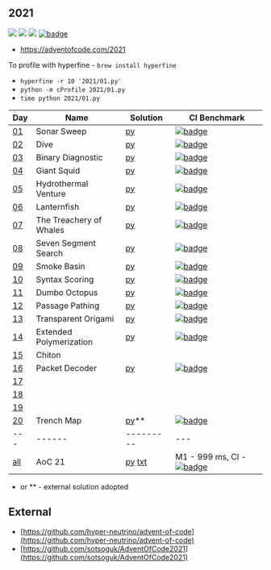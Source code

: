 ## 2021

![](https://img.shields.io/badge/stars%20⭐-30-yellow)
![](https://img.shields.io/badge/days%20completed-15-red)
![](https://img.shields.io/badge/day%20📅-25-blue)
[![badge](https://img.shields.io/endpoint?url=https://gist.githubusercontent.com/EvgeniGordeev/13c6cac3c39702cdcb9cc169b66c3210/raw/runtime-badge-2021.json)](https://github.com/EvgeniGordeev/adventofcode/actions)

* https://adventofcode.com/2021

To profile with hyperfine - ```brew install hyperfine```

* ```hyperfine -r 10 '2021/01.py'```
* ```python -m cProfile 2021/01.py```
* ```time python 2021/01.py```

| Day                                        | Name                    | Solution                                  | CI Benchmark                                                                                                                                                                                                                                                     |
|--------------------------------------------|-------------------------|-------------------------------------------|------------------------------------------------------------------------------------------------------------------------------------------------------------------------------------------------------------------------------------------------------------------|
| [01](https://adventofcode.com/2021/day/1)  | Sonar Sweep             | [py](2021/01.py)                          | [![badge](https://img.shields.io/endpoint?url=https://gist.githubusercontent.com/EvgeniGordeev/13c6cac3c39702cdcb9cc169b66c3210/raw/runtime-badge-2021-01.json)](https://github.com/EvgeniGordeev/adventofcode/actions/workflows/ci2021.yaml)                    |
| [02](https://adventofcode.com/2021/day/2)  | Dive                    | [py](2021/02.py)                          | [![badge](https://img.shields.io/endpoint?url=https://gist.githubusercontent.com/EvgeniGordeev/13c6cac3c39702cdcb9cc169b66c3210/raw/runtime-badge-2021-02.json)](https://github.com/EvgeniGordeev/adventofcode/actions/workflows/ci2021.yaml)                    |
| [03](https://adventofcode.com/2021/day/3)  | Binary Diagnostic       | [py](2021/03.py)                          | [![badge](https://img.shields.io/endpoint?url=https://gist.githubusercontent.com/EvgeniGordeev/13c6cac3c39702cdcb9cc169b66c3210/raw/runtime-badge-2021-03.json)](https://github.com/EvgeniGordeev/adventofcode/actions/workflows/ci2021.yaml)                    |
| [04](https://adventofcode.com/2021/day/4)  | Giant Squid             | [py](2021/04.py)                          | [![badge](https://img.shields.io/endpoint?url=https://gist.githubusercontent.com/EvgeniGordeev/13c6cac3c39702cdcb9cc169b66c3210/raw/runtime-badge-2021-04.json)](https://github.com/EvgeniGordeev/adventofcode/actions/workflows/ci2021.yaml)                    |
| [05](https://adventofcode.com/2021/day/5)  | Hydrothermal Venture    | [py](2021/05.py)                          | [![badge](https://img.shields.io/endpoint?url=https://gist.githubusercontent.com/EvgeniGordeev/13c6cac3c39702cdcb9cc169b66c3210/raw/runtime-badge-2021-05.json)](https://github.com/EvgeniGordeev/adventofcode/actions/workflows/ci2021.yaml)                    |
| [06](https://adventofcode.com/2021/day/6)  | Lanternfish             | [py](2021/06.py)                          | [![badge](https://img.shields.io/endpoint?url=https://gist.githubusercontent.com/EvgeniGordeev/13c6cac3c39702cdcb9cc169b66c3210/raw/runtime-badge-2021-06.json)](https://github.com/EvgeniGordeev/adventofcode/actions/workflows/ci2021.yaml)                    |
| [07](https://adventofcode.com/2021/day/7)  | The Treachery of Whales | [py](2021/07.py)                          | [![badge](https://img.shields.io/endpoint?url=https://gist.githubusercontent.com/EvgeniGordeev/13c6cac3c39702cdcb9cc169b66c3210/raw/runtime-badge-2021-07.json)](https://github.com/EvgeniGordeev/adventofcode/actions/workflows/ci2021.yaml)                    |
| [08](https://adventofcode.com/2021/day/8)  | Seven Segment Search    | [py](2021/08.py)                          | [![badge](https://img.shields.io/endpoint?url=https://gist.githubusercontent.com/EvgeniGordeev/13c6cac3c39702cdcb9cc169b66c3210/raw/runtime-badge-2021-08.json)](https://github.com/EvgeniGordeev/adventofcode/actions/workflows/ci2021.yaml)                    |
| [09](https://adventofcode.com/2021/day/9)  | Smoke Basin             | [py](2021/09.py)                          | [![badge](https://img.shields.io/endpoint?url=https://gist.githubusercontent.com/EvgeniGordeev/13c6cac3c39702cdcb9cc169b66c3210/raw/runtime-badge-2021-09.json)](https://github.com/EvgeniGordeev/adventofcode/actions/workflows/ci2021.yaml)                    |
| [10](https://adventofcode.com/2021/day/10) | Syntax Scoring          | [py](2021/10.py)                          | [![badge](https://img.shields.io/endpoint?url=https://gist.githubusercontent.com/EvgeniGordeev/13c6cac3c39702cdcb9cc169b66c3210/raw/runtime-badge-2021-10.json)](https://github.com/EvgeniGordeev/adventofcode/actions/workflows/ci2021.yaml)                    |
| [11](https://adventofcode.com/2021/day/11) | Dumbo Octopus           | [py](2021/11.py)                          | [![badge](https://img.shields.io/endpoint?url=https://gist.githubusercontent.com/EvgeniGordeev/13c6cac3c39702cdcb9cc169b66c3210/raw/runtime-badge-2021-11.json)](https://github.com/EvgeniGordeev/adventofcode/actions/workflows/ci2021.yaml)                    |
| [12](https://adventofcode.com/2021/day/12) | Passage Pathing         | [py](2021/12.py)                          | [![badge](https://img.shields.io/endpoint?url=https://gist.githubusercontent.com/EvgeniGordeev/13c6cac3c39702cdcb9cc169b66c3210/raw/runtime-badge-2021-12.json)](https://github.com/EvgeniGordeev/adventofcode/actions/workflows/ci2021.yaml)                    |
| [13](https://adventofcode.com/2021/day/13) | Transparent Origami     | [py](2021/13.py)                          | [![badge](https://img.shields.io/endpoint?url=https://gist.githubusercontent.com/EvgeniGordeev/13c6cac3c39702cdcb9cc169b66c3210/raw/runtime-badge-2021-13.json)](https://github.com/EvgeniGordeev/adventofcode/actions/workflows/ci2021.yaml)                    |
| [14](https://adventofcode.com/2021/day/14) | Extended Polymerization | [py](2021/14.py)                          | [![badge](https://img.shields.io/endpoint?url=https://gist.githubusercontent.com/EvgeniGordeev/13c6cac3c39702cdcb9cc169b66c3210/raw/runtime-badge-2021-14.json)](https://github.com/EvgeniGordeev/adventofcode/actions/workflows/ci2021.yaml)                    |
| [15](https://adventofcode.com/2021/day/15) | Chiton                  |                                           |                                                                                                                                                                                                                                                                  |
| [16](https://adventofcode.com/2021/day/16) | Packet Decoder          | [py](2021/16.py)                          | [![badge](https://img.shields.io/endpoint?url=https://gist.githubusercontent.com/EvgeniGordeev/13c6cac3c39702cdcb9cc169b66c3210/raw/runtime-badge-2021-16.json)](https://github.com/EvgeniGordeev/adventofcode/actions/workflows/ci2021.yaml)                    |
| [17](https://adventofcode.com/2021/day/17) |                         |                                           |                                                                                                                                                                                                                                                                  |
| [18](https://adventofcode.com/2021/day/18) |                         |                                           |                                                                                                                                                                                                                                                                  |
| [19](https://adventofcode.com/2021/day/19) |                         |                                           |                                                                                                                                                                                                                                                                  |
| [20](https://adventofcode.com/2021/day/20) | Trench Map              | [py](2021/20.py)**                        | [![badge](https://img.shields.io/endpoint?url=https://gist.githubusercontent.com/EvgeniGordeev/13c6cac3c39702cdcb9cc169b66c3210/raw/runtime-badge-2021-20.json)](https://github.com/EvgeniGordeev/adventofcode/actions/workflows/ci2021.yaml)                    |
| ---                                        | ------                  | ---------                                 | ---                                                                                                                                                                                                                                                              |
| [all](https://adventofcode.com/2021)       | AoC 21                  | [py](2021/all.py) [txt](2021/answers.txt) | M1 - 999 ms, CI - [![badge](https://img.shields.io/endpoint?url=https://gist.githubusercontent.com/EvgeniGordeev/13c6cac3c39702cdcb9cc169b66c3210/raw/runtime-badge-2021-all.json)](https://github.com/EvgeniGordeev/adventofcode/actions/workflows/ci2021.yaml) |

* or ** - external solution adopted

## External

* [https://github.com/hyper-neutrino/advent-of-code](https://github.com/hyper-neutrino/advent-of-code)
* [https://github.com/sotsoguk/AdventOfCode2021](https://github.com/sotsoguk/AdventOfCode2021)
